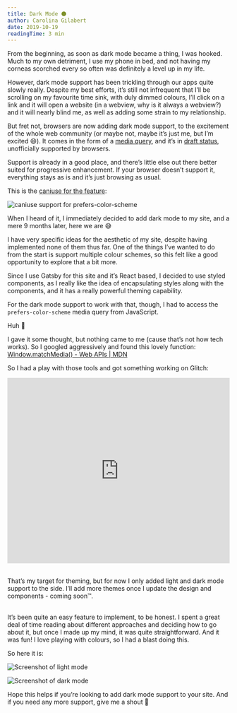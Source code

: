 ```yaml
---
title: Dark Mode 🌑
author: Carolina Gilabert
date: 2019-10-19
readingTime: 3 min
---
```


From the beginning, as soon as dark mode became a thing, I was hooked. Much to my own detriment, I use my phone in bed, and not having my corneas scorched every so often was definitely a level up in my life.

However, dark mode support has been trickling through our apps quite slowly really. Despite my best efforts, it’s still not infrequent that I’ll be scrolling on my favourite time sink, with duly dimmed colours, I’ll click on a link and it will open a website (in a webview, why is it always a webview?) and it will nearly blind me, as well as adding some strain to my relationship.

But fret not, browsers are now adding dark mode support, to the excitement of the whole web community (or maybe not, maybe it’s just me, but I’m excited 😄). It comes in the form of a [media query](https://developer.mozilla.org/en-US/docs/Web/CSS/@media/prefers-color-scheme), and it’s in [draft status](https://drafts.csswg.org/mediaqueries-5/#prefers-color-scheme), unofficially supported by browsers.

Support is already in a good place, and there’s little else out there better suited for progressive enhancement. If your browser doesn’t support it, everything stays as is and it’s just browsing as usual.

This is the [caniuse for the feature](https://caniuse.com/#feat=prefers-color-scheme): 

![caniuse support for prefers-color-scheme](./dark-mode-caniuse.png)

When I heard of it, I immediately decided to add dark mode to my site, and a mere 9 months later, here we are 😅

I have very specific ideas for the aesthetic of my site, despite having implemented none of them thus far. One of the things I’ve wanted to do from the start is support multiple colour schemes, so this felt like a good opportunity to explore that a bit more.

Since I use Gatsby for this site and it’s React based, I decided to use styled components, as I really like the idea of encapsulating styles along with the components, and it has a really powerful theming capability.

For the dark mode support to work with that, though, I had to access the `prefers-color-scheme` media query from JavaScript.

Huh 🤔

I gave it some thought, but nothing came to me (cause that’s not how tech works). So I googled aggressively and found this lovely function:
[Window.matchMedia() - Web APIs | MDN](https://developer.mozilla.org/en-US/docs/Web/API/Window/matchMedia)

So I had a play with those tools and got something working on Glitch:

<div class="glitch-embed-wrap" style="height: 420px; width: 100%;">
  <iframe
    src="https://glitch.com/embed/#!/embed/styled-components-zen-garden?path=README.md&previewSize=100"
    title="styled-components-zen-garden on Glitch"
    allow="geolocation; microphone; camera; midi; vr; encrypted-media"
    style="height: 100%; width: 100%; border: 0;">
  </iframe>
</div><br>
 
That’s my target for theming, but for now I only added light and dark mode support to the side. I’ll add more themes once I update the design and components - coming soon™.<br><br>

It’s been quite an easy feature to implement, to be honest. I spent a great deal of time reading about different approaches and deciding how to go about it, but once I made up my mind, it was quite straightforward. And it was fun! I love playing with colours, so I had a blast doing this. 

So here it is:

![Screenshot of light mode](./screenshot-light-mode.png)

![Screenshot of dark mode](./screenshot-dark-mode.png)

Hope this helps if you’re looking to add dark mode support to your site. And if you need any more support, give me a shout 🙂
